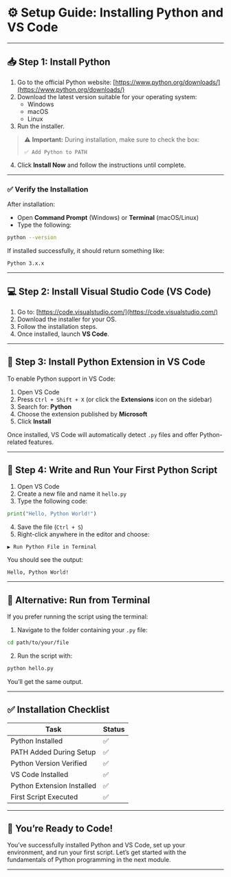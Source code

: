# ⚙️ Setup Guide: Installing Python and VS Code

---

## 📥 Step 1: Install Python

1. Go to the official Python website: [https://www.python.org/downloads/](https://www.python.org/downloads/)
2. Download the latest version suitable for your operating system:
   - Windows
   - macOS
   - Linux
3. Run the installer.

> ⚠️ **Important:** During installation, make sure to check the box:
> ```
> ✅ Add Python to PATH
> ```

4. Click **Install Now** and follow the instructions until complete.

---

### ✅ Verify the Installation

After installation:

- Open **Command Prompt** (Windows) or **Terminal** (macOS/Linux)
- Type the following:

```bash
python --version
```

If installed successfully, it should return something like:

```
Python 3.x.x
```

---

## 💻 Step 2: Install Visual Studio Code (VS Code)

1. Go to: [https://code.visualstudio.com/](https://code.visualstudio.com/)
2. Download the installer for your OS.
3. Follow the installation steps.
4. Once installed, launch **VS Code**.

---

## 🧩 Step 3: Install Python Extension in VS Code

To enable Python support in VS Code:

1. Open VS Code
2. Press `Ctrl + Shift + X` (or click the **Extensions** icon on the sidebar)
3. Search for: **Python**
4. Choose the extension published by **Microsoft**
5. Click **Install**

Once installed, VS Code will automatically detect `.py` files and offer Python-related features.

---

## 📝 Step 4: Write and Run Your First Python Script

1. Open VS Code
2. Create a new file and name it `hello.py`
3. Type the following code:

```python
print("Hello, Python World!")
```

4. Save the file (`Ctrl + S`)
5. Right-click anywhere in the editor and choose:

```
▶ Run Python File in Terminal
```

You should see the output:

```
Hello, Python World!
```

---

## 🧪 Alternative: Run from Terminal

If you prefer running the script using the terminal:

1. Navigate to the folder containing your `.py` file:

```bash
cd path/to/your/file
```

2. Run the script with:

```bash
python hello.py
```

You’ll get the same output.

---

## ✅ Installation Checklist

| Task                        | Status |
|-----------------------------|--------|
| Python Installed            | ✅     |
| PATH Added During Setup     | ✅     |
| Python Version Verified     | ✅     |
| VS Code Installed           | ✅     |
| Python Extension Installed  | ✅     |
| First Script Executed       | ✅     |

---

## 🎉 You’re Ready to Code!

You’ve successfully installed Python and VS Code, set up your environment, and run your first script. Let’s get started with the fundamentals of Python programming in the next module.

---
